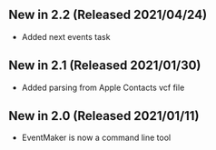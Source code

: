 ## New in 2.2 (Released 2021/04/24)
* Added next events task

## New in 2.1 (Released 2021/01/30)
* Added parsing from Apple Contacts vcf file

## New in 2.0 (Released 2021/01/11)
* EventMaker is now a command line tool
